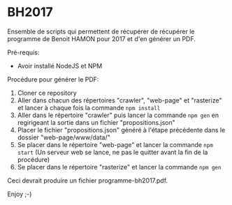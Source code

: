 # BH2017

Ensemble de scripts qui permettent de récupérer de récupérer le programme de Benoit HAMON pour 2017 et d'en générer un PDF.


Pré-requis:
* Avoir installé NodeJS et NPM

Procédure pour générer le PDF:

1. Cloner ce repository
2. Aller dans chacun des répertoires "crawler", "web-page" et "rasterize" et lancer à chaque fois la commande `npm install`
3. Aller dans le répertoire "crawler" puis lancer la commande `npm gen` en regirigeant la sortie dans un fichier "propositions.json"
4. Placer le fichier "propositions.json" généré à l'étape précédente dans le dossier "web-page/www/data/"
5. Se placer dans le répertoire "web-page" et lancer la commande `npm start` (Un serveur web se lance, ne pas le quitter avant la fin de la procédure)
6. Se placer dans le répertoire "rasterize" et lancer la commande `npm gen`

Ceci devrait produire un fichier programme-bh2017.pdf.

Enjoy ;-)
